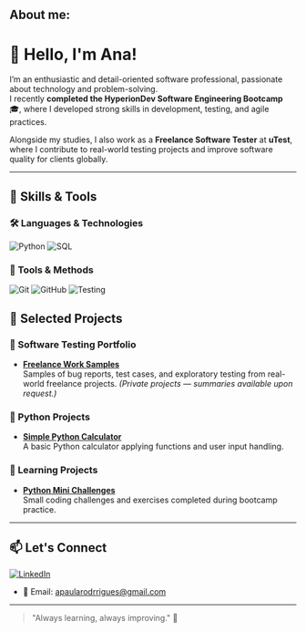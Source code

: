 ## About me:

# 👋 Hello, I'm Ana!

I’m an enthusiastic and detail-oriented software professional, passionate about technology and problem-solving.  
I recently **completed the HyperionDev Software Engineering Bootcamp** 🎓, where I developed strong skills in development, testing, and agile practices.

Alongside my studies, I also work as a **Freelance Software Tester** at **uTest**, where I contribute to real-world testing projects and improve software quality for clients globally.

---

## 🚀 Skills & Tools

### 🛠 Languages & Technologies
![Python](https://img.shields.io/badge/Python-3776AB?style=for-the-badge&logo=python&logoColor=white)
![SQL](https://img.shields.io/badge/SQL-4479A1?style=for-the-badge&logo=postgresql&logoColor=white)

### 🧰 Tools & Methods
![Git](https://img.shields.io/badge/Git-F05032?style=for-the-badge&logo=git&logoColor=white)
![GitHub](https://img.shields.io/badge/GitHub-000000?style=for-the-badge&logo=github&logoColor=white)
![Testing](https://img.shields.io/badge/Testing-6DB33F?style=for-the-badge&logo=testing&logoColor=white)

## 📂 Selected Projects

### 🧪 Software Testing Portfolio
- **[Freelance Work Samples](https://github.com/anaprodriguesuk/testing-portfolio)**  
  Samples of bug reports, test cases, and exploratory testing from real-world freelance projects. *(Private projects — summaries available upon request.)*

### 🐍 Python Projects
- **[Simple Python Calculator](https://github.com/anaprodriguesuk/simple_calculator)**  
  A basic Python calculator applying functions and user input handling.


### 🌱 Learning Projects
- **[Python Mini Challenges](https://github.com/anaprodriguesuk/codingTasks)**  
  Small coding challenges and exercises completed during bootcamp practice.

---

## 📫 Let's Connect
[![LinkedIn](https://img.shields.io/badge/LinkedIn-000000?style=for-the-badge&logo=LinkedIn&logoColor=white)](https://www.linkedin.com/in/ana-rodrigues-943392232/)
- 📧 Email: [apaularodrrigues@gmail.com](mailto:apaularodrrigues@gmail.com)

---

> "Always learning, always improving." 🌱
 


 
